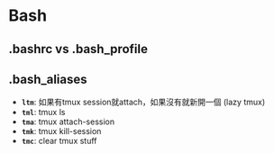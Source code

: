 # Bash

## .bashrc vs .bash_profile

## .bash_aliases
* **``ltm``**: 如果有tmux session就attach，如果沒有就新開一個 (lazy tmux)
* **``tml``**: tmux ls
* **``tma``**: tmux attach-session
* **``tmk``**: tmux kill-session
* **``tmc``**: clear tmux stuff
